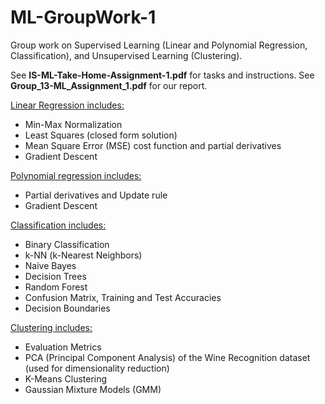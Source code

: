 # ML-GroupWork-1
Group work on Supervised Learning (Linear and Polynomial Regression, Classification), and Unsupervised Learning (Clustering).

See **IS-ML-Take-Home-Assignment-1.pdf** for tasks and instructions. See **Group_13-ML_Assignment_1.pdf** for our report.

<ins>Linear Regression includes:</ins>
- Min-Max Normalization
- Least Squares (closed form solution)
- Mean Square Error (MSE) cost function and partial derivatives
- Gradient Descent

<ins>Polynomial regression includes:</ins>
- Partial derivatives and Update rule
- Gradient Descent

<ins>Classification includes:</ins>
- Binary Classification
- k-NN (k-Nearest Neighbors)
- Naive Bayes
- Decision Trees
- Random Forest
- Confusion Matrix, Training and Test Accuracies 
- Decision Boundaries

<ins>Clustering includes:</ins>
- Evaluation Metrics
- PCA (Principal Component Analysis) of the Wine Recognition dataset (used for dimensionality reduction)
- K-Means Clustering
- Gaussian Mixture Models (GMM)
